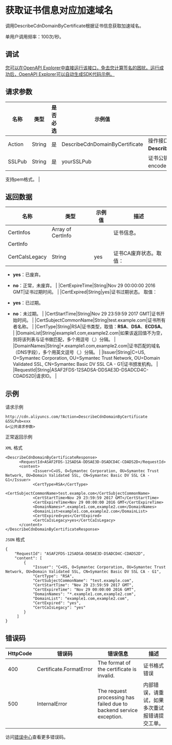 # 获取证书信息对应加速域名

调用DescribeCdnDomainByCertificate根据证书信息获取加速域名。

单用户调用频率：100次/秒。

## 调试

[您可以在OpenAPI Explorer中直接运行该接口，免去您计算签名的困扰。运行成功后，OpenAPI Explorer可以自动生成SDK代码示例。](https://api.aliyun.com/#product=Cdn&api=DescribeCdnDomainByCertificate&type=RPC&version=2018-05-10)

## 请求参数

|名称|类型|是否必选|示例值|描述|
|--|--|----|---|--|
|Action|String|是|DescribeCdnDomainByCertificate|操作接口名，系统规定参数，取值：**DescribeCdnDomainByCertificate**。 |
|SSLPub|String|是|yourSSLPub|证书公钥，需要base64编码后再进行encodeURIComponent。

 支持pem格式。 |

## 返回数据

|名称|类型|示例值|描述|
|--|--|---|--|
|CertInfos|Array of CertInfo| |证书信息。 |
|CertInfo| | | |
|CertCaIsLegacy|String|yes|证书CA废弃状态。取值：

 -   **yes**：已废弃。
-   **no**：正常，未废弃。 |
|CertExpireTime|String|Nov 29 00:00:00 2016 GMT|证书过期时间。 |
|CertExpired|String|yes|证书过期状态。 取值：

 -   **yes**：已过期。
-   **no**：未过期。 |
|CertStartTime|String|Nov 29 23:59:59 2017 GMT|证书开始时间。 |
|CertSubjectCommonName|String|test.example.com|证书所有者名称。 |
|CertType|String|RSA|证书类型，取值：**RSA**、**DSA**、**ECDSA**。 |
|DomainList|String|example1.com,example2.com|如果该返回值不为空，则将该列表与证书做匹配，多个用逗号（,）分隔。 |
|DomainNames|String|\*.example1.com,example2.com|证书匹配的域名（DNS字段），多个用英文逗号（,）分隔。 |
|Issuer|String|C=US, O=Symantec Corporation, OU=Symantec Trust Network, OU=Domain Validated SSL, CN=Symantec Basic DV SSL CA - G1|证书颁发机构。 |
|RequestId|String|ASAF2FDS-12SADSA-DDSAE3D-DSADCD4C-CDADS2D|请求ID。 |

## 示例

请求示例

```
http://cdn.aliyuncs.com/?Action=DescribeCdnDomainByCertificate
&SSLPub=xxx
&<公共请求参数>
```

正常返回示例

`XML` 格式

```
<DescribeCdnDomainByCertificateResponse>
	  <RequestId>ASAF2FDS-12SADSA-DDSAE3D-DSADCD4C-CDADS2D</RequestId>
	  <content>
		    <Issuer>C=US, O=Symantec Corporation, OU=Symantec Trust Network, OU=Domain Validated SSL, CN=Symantec Basic DV SSL CA - G1</Issuer>
		    <CertType>RSA</CertType>
		    <CertSubjectCommonName>test.example.com</CertSubjectCommonName>
		    <CertStartTime>Nov 29 23:59:59 2017 GMT</CertStartTime>
		    <CertExpireTime>Nov 29 00:00:00 2016 GMT</CertExpireTime>
		    <DomainNames>*.example1.com,example2.com</DomainNames>
		    <DomainList>example1.com,example2.com</DomainList>
		    <CertExpired>yes</CertExpired>
		    <CertCaIsLegacy>yes</CertCaIsLegacy>
	  </content>
</DescribeCdnDomainByCertificateResponse>
```

`JSON` 格式

```
{
    "RequestId": "ASAF2FDS-12SADSA-DDSAE3D-DSADCD4C-CDADS2D",
    "content": [
        {
            "Issuer": "C=US, O=Symantec Corporation, OU=Symantec Trust Network, OU=Domain Validated SSL, CN=Symantec Basic DV SSL CA - G1",
            "CertType": "RSA",
            "CertSubjectCommonName": "test.example.com",
            "CertStartTime": "Nov 29 23:59:59 2017 GMT",
            "CertExpireTime": "Nov 29 00:00:00 2016 GMT",
            "DomainNames": "*.example1.com,example2.com",
            "DomainList": "example1.com,example2.com",
            "CertExpired": "yes",
            "CertCaIsLegacy": "yes"
        }
     ]
}
```

## 错误码

|HttpCode|错误码|错误信息|描述|
|--------|---|----|--|
|400|Certificate.FormatError|The format of the certificate is invalid.|证书格式错误|
|500|InternalError|The request processing has failed due to backend service exception.|内部错误，请重试，如果多次重试报错请提交工单。|

访问[错误中心](https://error-center.aliyun.com/status/product/Cdn)查看更多错误码。

